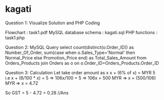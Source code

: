 # kagati

Question 1: Visualize Solution and PHP Coding

Flowchart : task1.pdf
MySQL database schema : kagati.sql
PHP functions : task1.php

Question 2: MySQL Query
select count(distinct(o.Order_ID)) as Number_Of_Order, sum(case when o.Sales_Type='Normal' then Normal_Price else Promotion_Price end) as Total_Sales_Amount from Orders_Products join Orders as o on o.Order_ID=Orders_Products.Order_ID

Question 3: Calculation
Let take order amount as x
x + (6% of x) = MYR 5
i.e x + (6/100 * x) = 5
=>	106x/100 = 5
=>	106x = 500 MYR
=>	x = (500/106) MYR
=>	x = 4.72

So GST = 5 - 4.72 = 0.28 //Ans
